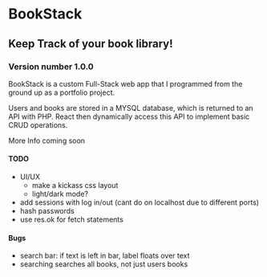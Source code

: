 # BookStack
## Keep Track of your book library!
### Version number 1.0.0

BookStack is a custom Full-Stack web app that I programmed from the ground up as a portfolio project.

Users and books are stored in a MYSQL database, which is returned to an API with PHP. React then dynamically access this API to implement basic CRUD operations.

More Info coming soon

#### TODO
- UI/UX
  - make a kickass css layout
  - light/dark mode?
- add sessions with log in/out (cant do on localhost due to different ports)
- hash passwords
- use res.ok for fetch statements

#### Bugs
- search bar: if text is left in bar, label floats over text
- searching searches all books, not just users books